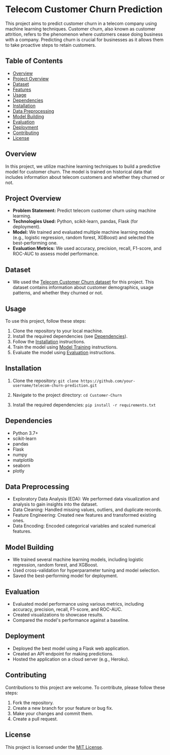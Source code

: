 # Telecom Customer Churn Prediction

This project aims to predict customer churn in a telecom company using machine learning techniques. Customer churn, also known as customer attrition, refers to the phenomenon where customers cease doing business with a company. Predicting churn is crucial for businesses as it allows them to take proactive steps to retain customers.

## Table of Contents
- [Overview](#overview)
- [Project Overview](#project-overview)
- [Dataset](#dataset)
- [Features](#features)
- [Usage](#usage)
- [Dependencies](#dependencies)
- [Installation](#installation)
- [Data Preprocessing](#data-preprocessing)
- [Model Building](#model-building)
- [Evaluation](#evaluation)
- [Deployment](#deployment)
- [Contributing](#contributing)
- [License](#license)

## Overview

In this project, we utilize machine learning techniques to build a predictive model for customer churn. The model is trained on historical data that includes information about telecom customers and whether they churned or not.

## Project Overview
- **Problem Statement:** Predict telecom customer churn using machine learning.
- **Technologies Used:** Python, scikit-learn, pandas, Flask (for deployment).
- **Model:** We trained and evaluated multiple machine learning models (e.g., logistic regression, random forest, XGBoost) and selected the best-performing one.
- **Evaluation Metrics:** We used accuracy, precision, recall, F1-score, and ROC-AUC to assess model performance.

## Dataset
- We used the [Telecom Customer Churn dataset](https://www.kaggle.com/datasets/shilongzhuang/telecom-customer-churn-by-maven-analytics?select=telecom_customer_churn.csv) for this project. This dataset contains information about customer demographics, usage patterns, and whether they churned or not.

## Usage

To use this project, follow these steps:

1. Clone the repository to your local machine.
2. Install the required dependencies (see [Dependencies](#dependencies)).
3. Follow the [Installation](#installation) instructions.
4. Train the model using [Model Training](#model-training) instructions.
5. Evaluate the model using [Evaluation](#evaluation) instructions.


## Installation
1. Clone the repository:
`git clone https://github.com/your-username/telecom-churn-prediction.git`

2. Navigate to the project directory:
`cd Customer-Churn`

3. Install the required dependencies:
`pip install -r requirements.txt`

## Dependencies
- Python 3.7+
- scikit-learn
- pandas
- Flask
- numpy
- matplotlib
- seaborn
- plotly

## Data Preprocessing
- Exploratory Data Analysis (EDA): We performed data visualization and analysis to gain insights into the dataset.
- Data Cleaning: Handled missing values, outliers, and duplicate records.
- Feature Engineering: Created new features and transformed existing ones.
- Data Encoding: Encoded categorical variables and scaled numerical features.

## Model Building
- We trained several machine learning models, including logistic regression, random forest, and XGBoost.
- Used cross-validation for hyperparameter tuning and model selection.
- Saved the best-performing model for deployment.

## Evaluation
- Evaluated model performance using various metrics, including accuracy, precision, recall, F1-score, and ROC-AUC.
- Created visualizations to showcase results.
- Compared the model's performance against a baseline.

## Deployment
- Deployed the best model using a Flask web application.
- Created an API endpoint for making predictions.
- Hosted the application on a cloud server (e.g., Heroku).

## Contributing
Contributions to this project are welcome. To contribute, please follow these steps:
1. Fork the repository.
2. Create a new branch for your feature or bug fix.
3. Make your changes and commit them.
4. Create a pull request.

## License
This project is licensed under the [MIT License](LICENSE).

